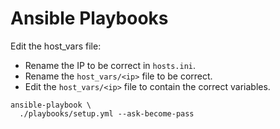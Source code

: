 # Ansible Playbooks

Edit the host_vars file:

* Rename the IP to be correct in `hosts.ini`.
* Rename the `host_vars/<ip>` file to be correct.
* Edit the `host_vars/<ip>` file to contain the correct variables.

```none
ansible-playbook \
  ./playbooks/setup.yml --ask-become-pass
```
